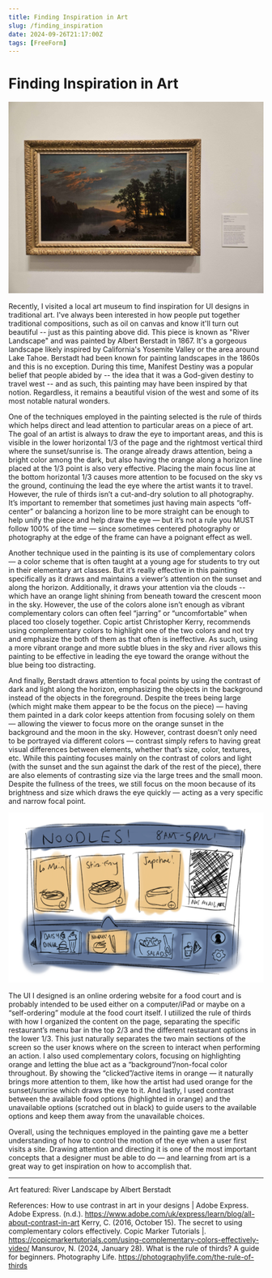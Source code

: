 ```yaml
---
title: Finding Inspiration in Art
slug: /finding_inspiration
date: 2024-09-26T21:17:00Z
tags: [FreeForm]
---
```


# Finding Inspiration in Art

![Alt text](../static/img/river_landscape.jpg)

Recently, I visited a local art museum to find inspiration for UI designs in traditional art. I've always been interested in how people put together traditional compositions, such as oil on canvas and know it'll turn out beautiful -- just as this painting above did. This piece is known as "River Landscape" and was painted by Albert Berstadt in 1867. It's a gorgeous landscape likely inspired by California's Yosemite Valley or the area around Lake Tahoe. Berstadt had been known for painting landscapes in the 1860s and this is no exception. During this time, Manifest Destiny was a popular belief that people abided by -- the idea that it was a God-given destiny to travel west -- and as such, this painting may have been inspired by that notion. Regardless, it remains a beautiful vision of the west and some of its most notable natural wonders. 

One of the techniques employed in the painting selected is the rule of thirds which helps direct and lead attention to particular areas on a piece of art. The goal of an artist is always to draw the eye to important areas, and this is visible in the lower horizontal 1/3 of the page and the rightmost vertical third where the sunset/sunrise is. The orange already draws attention, being a bright color among the dark, but also having the orange along a horizon line placed at the 1/3 point is also very effective. Placing the main focus line at the bottom horizontal 1/3 causes more attention to be focused on the sky vs the ground, continuing the lead the eye where the artist wants it to travel. However, the rule of thirds isn’t a cut-and-dry solution to all photography. It’s important to remember that sometimes just having main aspects “off-center” or balancing a horizon line to be more straight can be enough to help unify the piece and help draw the eye — but it’s not a rule you MUST follow 100% of the time — since sometimes centered photography or photography at the edge of the frame can have a poignant effect as well.

Another technique used in the painting is its use of complementary colors — a color scheme that is often taught at a young age for students to try out in their elementary art classes. But it’s really effective in this painting specifically as it draws and maintains a viewer’s attention on the sunset and along the horizon. Additionally, it draws your attention via the clouds -- which have an orange light shining from beneath toward the crescent moon in the sky. However, the use of the colors alone isn’t enough as vibrant complementary colors can often feel “jarring” or “uncomfortable” when placed too closely together. Copic artist Christopher Kerry, recommends using complementary colors to highlight one of the two colors and not try and emphasize the both of them as that often is ineffective. As such, using a more vibrant orange and more subtle blues in the sky and river allows this painting to be effective in leading the eye toward the orange without the blue being too distracting.

And finally, Berstadt draws attention to focal points by using the contrast of dark and light along the horizon, emphasizing the objects in the background instead of the objects in the foreground. Despite the trees being large (which might make them appear to be the focus on the piece) — having them painted in a dark color keeps attention from focusing solely on them — allowing the viewer to focus more on the orange sunset in the background and the moon in the sky. However, contrast doesn’t only need to be portrayed via different colors — contrast simply refers to having great visual differences between elements, whether that’s size, color, textures, etc. While this painting focuses mainly on the contrast of colors and light (with the sunset and the sun against the dark of the rest of the piece), there are also elements of contrasting size via the large trees and the small moon. Despite the fullness of the trees, we still focus on the moon because of its brightness and size which draws the eye quickly — acting as a very specific and narrow focal point. 

![Alt text](../static/img/inspo_design.png)

The UI I designed is an online ordering website for a food court and is probably intended to be used either on a computer/iPad or maybe on a “self-ordering” module at the food court itself. I utiilized the rule of thirds with how I organized the content on the page, separating the specific restaurant’s menu bar in the top 2/3 and the different restaurant options in the lower 1/3. This just naturally separates the two main sections of the screen so the user knows where on the screen to interact when performing an action. I also used complementary colors, focusing on highlighting orange and letting the blue act as a “background”/non-focal color throughout. By showing the “clicked”/active items in orange — it naturally brings more attention to them, like how the artist had used orange for the sunset/sunrise which draws the eye to it. And lastly, I used contrast between the available food options (highlighted in orange) and the unavailable options (scratched out in black) to guide users to the available options and keep them away from the unavailable choices. 

Overall, using the techniques employed in the painting gave me a better understanding of how to control the motion of the eye when a user first visits a site. Drawing attention and directing it is one of the most important concepts that a designer must be able to do — and learning from art is a great way to get inspiration on how to accomplish that. 

---

Art featured: River Landscape by Albert Berstadt

References: 
How to use contrast in art in your designs | Adobe Express. Adobe Express. (n.d.). https://www.adobe.com/uk/express/learn/blog/all-about-contrast-in-art 
Kerry, C. (2016, October 15). The secret to using complementary colors effectively. Copic Marker Tutorials |. https://copicmarkertutorials.com/using-complementary-colors-effectively-video/ 
Mansurov, N. (2024, January 28). What is the rule of thirds? A guide for beginners. Photography Life. https://photographylife.com/the-rule-of-thirds 